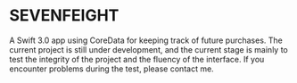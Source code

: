 # SEVENFEIGHT
A Swift 3.0 app using CoreData for keeping track of future purchases. The current project is still under development, and the current stage is mainly to test the integrity of the project and the fluency of the interface. If you encounter problems during the test, please contact me.
